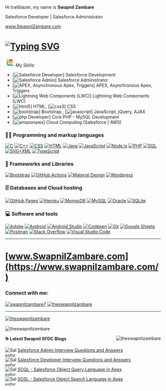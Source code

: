 
<!--(https://github.com/theSwapnilZambare/theswapnilzambare/blob/main/img/header.png) -->

   Hi trailblazer, my name is <b>Swapnil Zambare </b> 
<!-- #### I am 5x Certified Salesforce Developer | Triple Star Trailhead Ranger | 5x Superbadges | 310+ Badges -->
 Salesforce Developer | Salesforce Administrator
 
<a href="https://www.swapnilzambare.com/"> www.SwapnilZambare.com</a> </a>

# [![Typing SVG](https://readme-typing-svg.herokuapp.com/?lines=I+am+Certified+Salesforce+Developer;Triple+Star+Trailhead+Ranger;Trailhead+5x+Superbadges&color=f75c7e&pause=1000)](https://git.io/typing-svg)


<!-- <p align="left">
<a href="https://theswapnilzambare.github.io/" target="_blank" ><img src="https://img.shields.io/badge/-Website-3423A6?style=flat&logo=Google-Chrome&logoColor=white"/></a>
<a href="https://linkedin.com/in/theswapnilzambare" target="_blank" ><img src="https://img.shields.io/badge/-LinkedIn-0077B5?style=flat&logo=Linkedin&logoColor=white"/></a>
<a href="https://twitter.com/swapnilzambare7" target="_blank" ><img src="https://img.shields.io/badge/-Twitter_-blue?style=flat&logo=Twitter&logoColor=white"/></a>
</a>
</p> -->


<img src="./img/man_raising_hand.gif" width="30px"/> My Skills:
- [<img src='https://cdn.jsdelivr.net/npm/simple-icons@3.0.1/icons/salesforce.svg' alt='Salesforce Developer' height='10'>] Salesforce Development
- [<img src='https://cdn.jsdelivr.net/npm/simple-icons@3.0.1/icons/salesforce.svg' alt='Salesforce Admin' height='10'>] Salesforce Administrator
- [<img src='https://cdn.jsdelivr.net/npm/simple-icons@3.0.1/icons/salesforce.svg' alt='APEX, Asynchronous Apex, Triggers' height='10'>] APEX, Asynchronous Apex, Triggers
- [<img src='https://cdn.jsdelivr.net/npm/simple-icons@3.0.1/icons/salesforce.svg' alt='Lightning Web Components (LWC)' height='10'>] Lightning Web Components (LWC)
- [<img src='https://cdn.jsdelivr.net/npm/simple-icons@3.0.1/icons/html5.svg' alt='html5' height='10'>] HTML, 
[<img src='https://cdn.jsdelivr.net/npm/simple-icons@3.0.1/icons/css3.svg' alt='css3' height='10'>] CSS
- [<img src='https://cdn.jsdelivr.net/npm/simple-icons@3.0.1/icons/bootstrap.svg' alt='bootstrap' height='10'>] Bootstrap , 
[<img src='https://cdn.jsdelivr.net/npm/simple-icons@3.0.1/icons/javascript.svg' alt='javascript' height='10'>] JavaScript, jQuery, AJAX
- [<img src='https://cdn.jsdelivr.net/npm/simple-icons@3.0.1/icons/php.svg' alt='php Developer' height='10'>] Core PHP - MySQL Development
- [<img src='https://cdn.jsdelivr.net/npm/simple-icons@3.0.1/icons/amazonaws.svg' alt='amazonaws' height='10'>] Cloud Computing (Salesforce | AWS)


### 👨‍💻 Programming and markup languages

<p>
    <a href="https://github.com/search?q=user%3AtheSwapnilZambare+language%3Ac"><img alt="C" src="https://custom-icon-badges.herokuapp.com/badge/C-03599C.svg?logo=c-in-hexagon&logoColor=white"></a>
    <a href="https://github.com/search?q=user%3AtheSwapnilZambare+language%3Acpp"><img alt="C++" src="https://custom-icon-badges.herokuapp.com/badge/C++-9C033A.svg?logo=cpp2&logoColor=white"></a>
    <a href="https://github.com/search?q=user%3AtheSwapnilZambare+language%3Acss"><img alt="CSS" src="https://img.shields.io/badge/CSS-1572B6.svg?logo=css3&logoColor=white"></a>
    <a href="https://github.com/search?q=user%3AtheSwapnilZambare+language%3Ahtml"><img alt="HTML" src="https://img.shields.io/badge/HTML-E34F26.svg?logo=html5&logoColor=white"></a>
    <a href="https://github.com/search?q=user%3AtheSwapnilZambare+language%3Ajava"><img alt="Java" src="https://custom-icon-badges.herokuapp.com/badge/Java-007396.svg?logo=java&logoColor=white"></a>
    <a href="https://github.com/search?q=user%3AtheSwapnilZambare+language%3Ajavascript"><img alt="JavaScript" src="https://img.shields.io/badge/JavaScript-F7DF1E.svg?logo=javascript&logoColor=black"></a>
    <a href="https://github.com/search?q=user%3AtheSwapnilZambare+language%3Ajavascript"><img alt="Node.js" src="https://img.shields.io/badge/Node.js-43853D.svg?logo=node.js&logoColor=white"></a>
    <a href="https://github.com/search?q=user%3AtheSwapnilZambare+language%3Aphp"><img alt="PHP" src="https://img.shields.io/badge/PHP-777BB4.svg?logo=php&logoColor=white"></a>
    <a href="https://github.com/search?q=user%3AtheSwapnilZambare+language%3Asql"><img alt="SQL" src="https://custom-icon-badges.herokuapp.com/badge/SQL-025E8C.svg?logo=database&logoColor=white"></a>
    <a href="https://github.com/search?q=user%3AtheSwapnilZambare+language%3Asvg"><img alt="SVG+XML" src="https://img.shields.io/badge/SVG%2BXML-e0982c.svg?logo=svg&logoColor=white"></a>
    <a href="https://github.com/search?q=user%3AtheSwapnilZambare+language%3AtypeScript"><img alt="TypeScript" src="https://img.shields.io/badge/TypeScript-007ACC.svg?logo=typescript&logoColor=white"></a>
</p>


### 🧰 Frameworks and Libraries

<p>
    <a href="#"><img alt="Bootstrap" src="https://img.shields.io/badge/Bootstrap-7952B3.svg?logo=bootstrap&logoColor=white"></a>
    <a href="#"><img alt="GitHub Actions" src="https://img.shields.io/badge/GitHub%20Actions-2671E5.svg?logo=github%20actions&logoColor=white"></a>
    <a href="#"><img alt="Material Design" src="https://img.shields.io/badge/Material%20Design-0081CB.svg?logo=material-design&logoColor=white"></a>
    <a href="#"><img alt="Wordpress" src="https://img.shields.io/badge/Wordpress-21759B?logo=wordpress&logoColor=white"></a>
</p>


### 🗄️ Databases and Cloud hosting

<p>
    <a href="#"><img alt="GitHub Pages" src="https://img.shields.io/badge/GitHub%20Pages-327FC7.svg?logo=github&logoColor=white"></a>
    <a href="#"><img alt="Heroku" src="https://img.shields.io/badge/Heroku-430098.svg?logo=heroku&logoColor=white"></a>
    <a href="#"><img alt="MongoDB" src ="https://img.shields.io/badge/MongoDB-4ea94b.svg?logo=mongodb&logoColor=white"></a>
    <a href="#"><img alt="MySQL" src="https://img.shields.io/badge/MySQL-00f.svg?logo=mysql&logoColor=white"></a>
    <a href="#"><img alt="Oracle" src ="https://img.shields.io/badge/Oracle-F00000.svg?logo=oracle&logoColor=white"></a>
    <a href="#"><img alt="SQLite" src ="https://img.shields.io/badge/SQLite-07405e.svg?logo=sqlite&logoColor=white"></a>
</p>



### 💻 Software and tools

<p>
    <a href="#"><img alt="Adobe" src="https://img.shields.io/badge/Adobe-FF0000.svg?logo=adobe&logoColor=white"></a>
    <a href="#"><img alt="Android" src="https://img.shields.io/badge/Android-3DDC84?logo=android&logoColor=white"></a>
    <a href="#"><img alt="Android Studio" src="https://img.shields.io/badge/Android%20Studio-008678.svg?logo=android-studio&logoColor=white"></a>
    <a href="#"><img alt="Codepen" src="https://img.shields.io/badge/Codepen-000000.svg?logo=codepen&logoColor=white"></a>
    <a href="#"><img alt="Git" src="https://img.shields.io/badge/Git-F05033.svg?logo=git&logoColor=white"></a>
    <a href="#"><img alt="Google Sheets" src="https://img.shields.io/badge/Google%20Sheets-34A853.svg?logo=google%20sheets&logoColor=white"></a>
    <a href="#"><img alt="Postman" src="https://img.shields.io/badge/Postman-FF6C37?logo=postman&logoColor=white"></a>
    <a href="#"><img alt="Stack Overflow" src="https://img.shields.io/badge/-Stack%20Overflow-FE7A16?logo=stack-overflow&logoColor=white"></a>
    <a href="#"><img alt="Visual Studio Code" src="https://img.shields.io/badge/Visual%20Studio%20Code-0078d7.svg?logo=visual-studio-code&logoColor=white"></a>
</p>

<hr>

# <a href="https://www.swapnilzambare.com/"> [www.SwapnilZambare.com](https://www.swapnilzambare.com/)</a> </a>


<!-- ## Find me here:

[<img src='https://cdn.jsdelivr.net/npm/simple-icons@3.0.1/icons/github.svg' alt='github' height='40'>](https://github.com/theswapnilzambare)
[<img src='https://cdn.jsdelivr.net/npm/simple-icons@3.0.1/icons/linkedin.svg' alt='linkedin' height='40'>](https://www.linkedin.com/in/theswapnilzambare/)    
[<img src='https://cdn.jsdelivr.net/npm/simple-icons@3.0.1/icons/facebook.svg' alt='facebook' height='40'>](https://www.facebook.com/)   
[<img src='https://cdn.jsdelivr.net/npm/simple-icons@3.0.1/icons/instagram.svg' alt='instagram' height='40'>](https://www.instagram.com/)  -->

<!-- [![Top Langs](https://github-readme-stats.vercel.app/api/top-langs/?username=theswapnilzambare)](https://github.com/anuraghazra/github-readme-stats)   -->

<!-- ![GitHub stats](https://github-readme-stats.vercel.app/api?username=theswapnilzambare&show_icons=true)   -->

<!-- ![Profile views](https://gpvc.arturio.dev/theswapnilzambare)     -->

<!-- <p align='left'><img src='https://visitor-badge.laobi.icu/badge?page_id=theSwapnilZambare'></p> -->

<h3 align="left">Connect with me:</h3>
<p align="left">
<a href="https://twitter.com/swapnilzambare7" target="blank"><img align="center" src="https://raw.githubusercontent.com/rahuldkjain/github-profile-readme-generator/master/src/images/icons/Social/twitter.svg" alt="swapnilzambare7" height="30" width="40" /></a>
<a href="https://linkedin.com/in/theswapnilzambare" target="blank"><img align="center" src="https://raw.githubusercontent.com/rahuldkjain/github-profile-readme-generator/master/src/images/icons/Social/linked-in-alt.svg" alt="theswapnilzambare" height="30" width="40" /></a>
<!-- <a href="https://fb.com/" target="blank"><img align="center" src="https://raw.githubusercontent.com/rahuldkjain/github-profile-readme-generator/master/src/images/icons/Social/facebook.svg" alt="theswapnilzambare" height="30" width="40" /></a>
<a href="https://instagram.com/" target="blank"><img align="center" src="https://raw.githubusercontent.com/rahuldkjain/github-profile-readme-generator/master/src/images/icons/Social/instagram.svg" alt="theswapnilzambare" height="30" width="40" /></a> -->
</p>

<hr>

<p align="left"> <a href="https://github.com/ryo-ma/github-profile-trophy"><img src="https://github-profile-trophy.vercel.app/?username=theswapnilzambare" alt="theswapnilzambare" /></a> </p>



<!-- <p>&nbsp;<img align="center" src="https://github-readme-stats.vercel.app/api?username=theswapnilzambare&show_icons=true&locale=en" alt="theswapnilzambare" /></p> -->

<p><img align="center" src="https://github-readme-streak-stats.herokuapp.com/?user=theswapnilzambare&" alt="theswapnilzambare" /></p>

<p><img align="right" src="https://github-readme-stats.vercel.app/api/top-langs?username=theswapnilzambare&show_icons=true&locale=en&layout=compact" alt="theswapnilzambare" /></p>


<p><b> &#9749; Latest Swapnil SFDC Blogs</b></p>

<a target="_blank" href="https://swapnilsfdc.blogspot.com/2022/03/Salesforce-Admin-Interview-Questions-and-Answers.html"><img align="left" src="https://blogger.googleusercontent.com/img/a/AVvXsEhv6tW4KATWqRIwNzgxW9PV-dJcVf1rUA5Tfe_QQUeRyXLEQmB74mUfQS9wbVSrIDyFzOkyTWTRKuy3uAo5mMuQdCB9G2tK9u425HuVZsu2vkY4IGFJ20AUMYlye97ZNkB6PzkUzdjJU3ibdudWzYyVFF-XCKRZwjBkfbKb30ZZe-ecfSdVy8GUET9rRg=s1200" height="30" width="40" alt="Salesforce Admin Question and Answers"> Salesforce Admin Interview Questions and Answers</a>

<a target="_blank" href="https://swapnilsfdc.blogspot.com/2022/05/Salesforce-Developer-Interview-Questions-and-Answers.html"><img align="left" src="https://blogger.googleusercontent.com/img/a/AVvXsEhv6tW4KATWqRIwNzgxW9PV-dJcVf1rUA5Tfe_QQUeRyXLEQmB74mUfQS9wbVSrIDyFzOkyTWTRKuy3uAo5mMuQdCB9G2tK9u425HuVZsu2vkY4IGFJ20AUMYlye97ZNkB6PzkUzdjJU3ibdudWzYyVFF-XCKRZwjBkfbKb30ZZe-ecfSdVy8GUET9rRg=s1200" height="30" width="40" alt="Salesforce Developer"> Salesforce Developer Interview Questions and Answers</a>

<a target="_blank" href="https://swapnilsfdc.blogspot.com/2022/05/SOQL-in-Apex.html"><img align="left" src="https://blogger.googleusercontent.com/img/b/R29vZ2xl/AVvXsEjiG6frDbXGKnbeJ7TaZJ7rFrm6YgtcQI_VGTAp6IQ5U0uo0UrpqvIaBkeWsPTBp4xJmKtrk3JGE4ALt6eOY4dSOhjOH36jQMU0mLU6q7HPYdV9ZuyTjV8jn2gzFDEFzt8wDcnThMFB8siIYH7UD2L3iaF6tWZrrB_9t4dJ08O_MpAv7LSXjvn19tCGlw/s745/SOQL.png"  height="30" width="40" alt="Salesforce SOQL in Apex"> SOQL - Salesforce Object Query Language in Apex</a>

<a target="_blank" href="https://swapnilsfdc.blogspot.com/2022/05/SOSL-in-Apex.html"><img align="left" src="https://blogger.googleusercontent.com/img/b/R29vZ2xl/AVvXsEj_R9N7KVcUVq0xDGcAqV3WYD9d48Jg2WuB_J7DbfcuZtso8K5OPSsES6YZD5v7k8kzMGsETr2_HtX4smv0VY1UKKI4lZsqpvNV5SNazmrnQeKByeDWmPRVuPXRhXuUEio8U8i_2f1_7qpo7a1lGkO6RUzBACDAlRjwvowltGbu-X5M7caKbLZf5EVnyA/s745/SOSL.png"  height="30" width="40" alt="Salesforce SOSL in Apex"> SOSL - Salesforce Object Search Language in Apex</a>
